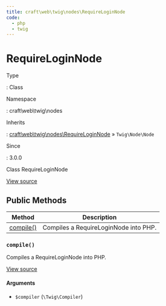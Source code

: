 ```yaml
---
title: craft\web\twig\nodes\RequireLoginNode
code:
  - php
  - twig
---
```


# RequireLoginNode

Type

:   Class

Namespace

:   craft\web\twig\nodes

Inherits

:   [craft\web\twig\nodes\RequireLoginNode](craft-web-twig-nodes-requireloginnode.md) &raquo;
`Twig\Node\Node`

Since

:   3.0.0



Class RequireLoginNode





[View source](https://github.com/craftcms/cms/blob/master/src/web/twig/nodes/RequireLoginNode.php)






## Public Methods

| Method                                                               | Description
| -------------------------------------------------------------------- | -------------------------------------
| [compile()](craft-web-twig-nodes-requireloginnode.md#method-compile) | Compiles a RequireLoginNode into PHP.

### `compile()`





Compiles a RequireLoginNode into PHP.




[View source](https://github.com/craftcms/cms/blob/master/src/web/twig/nodes/RequireLoginNode.php#L27-L32)


#### Arguments

- `$compiler` (`\Twig\Compiler`)











